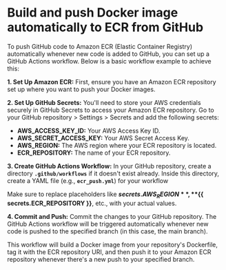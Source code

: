 # Build and push Docker image automatically to ECR from GitHub

To push GitHub code to Amazon ECR (Elastic Container Registry) automatically whenever new code is added to GitHub, you can set up a GitHub Actions workflow. Below is a basic workflow example to achieve this:

**1. Set Up Amazon ECR:**
First, ensure you have an Amazon ECR repository set up where you want to push your Docker images.

**2. Set Up GitHub Secrets:**
You'll need to store your AWS credentials securely in GitHub Secrets to access your Amazon ECR repository. Go to your GitHub repository > Settings > Secrets and add the following secrets:

- **AWS_ACCESS_KEY_ID:** Your AWS Access Key ID.
- **AWS_SECRET_ACCESS_KEY:** Your AWS Secret Access Key.
- **AWS_REGION:** The AWS region where your ECR repository is located.
- **ECR_REPOSITORY:** The name of your ECR repository.

**3. Create GitHub Actions Workflow:**
In your GitHub repository, create a directory **`.github/workflows`** if it doesn't exist already. Inside this directory, create a YAML file (e.g., **`ecr_push.yml`**) for your workflow

Make sure to replace placeholders like **${{ secrets.AWS_REGION }}**, **${{ secrets.ECR_REPOSITORY }}**, etc., with your actual values.

**4. Commit and Push:**
Commit the changes to your GitHub repository. The GitHub Actions workflow will be triggered automatically whenever new code is pushed to the specified branch (in this case, the main branch).

This workflow will build a Docker image from your repository's Dockerfile, tag it with the ECR repository URI, and then push it to your Amazon ECR repository whenever there's a new push to your specified branch.
